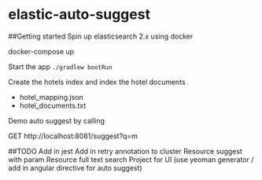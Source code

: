 # elastic-auto-suggest

##Getting started
Spin up elasticsearch 2.x using docker

docker-compose up

Start the app ``` ./gradlew bootRun ```

Create the hotels index and index the hotel documents

* hotel_mapping.json
* hotel_documents.txt

Demo auto suggest by calling

GET http://localhost:8081/suggest?q=m



##TODO
Add in jest
Add in retry annotation to cluster
Resource suggest with param
Resource full text search
Project for UI (use yeoman generator / add in angular directive for auto suggest)
